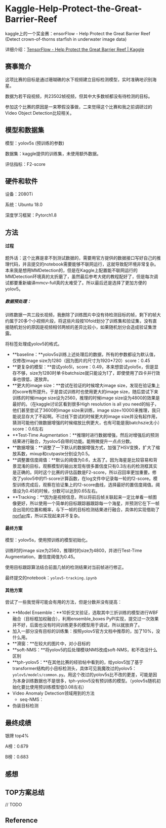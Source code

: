 # Kaggle-Help-Protect-the-Great-Barrier-Reef

kaggle上的一个奖金赛：ensorFlow - Help Protect the Great Barrier Reef (Detect crown-of-thorns starfish in underwater image data) 

详细介绍：[TensorFlow - Help Protect the Great Barrier Reef | Kaggle](https://www.kaggle.com/c/tensorflow-great-barrier-reef/overview)

## 赛事简介

这项比赛的目标是通过珊瑚礁的水下视频建立目标检测模型，实时准确地识别海星。

数据为若干段视频，共23502帧视频，但其中大多数帧都没有待检测的目标。

参加这个比赛的原因是一来寒假没事做，二来觉得这个比赛和我之前调研过的Video Object Detection比较相关。

## 模型和数据集

模型：yolov5s (预训练的参数)

数据集：kaggle提供的训练集，未使用额外数据。

评估指标：F2-score

## 硬件和软件

设备：2080Ti

系统：Ubuntu 18.0

深度学习框架：Pytorch1.8

## 方法

#### 过程

题外话：这个比赛是拿不到测试数据的，需要用官方提供的数据接口写好自己的推理代码，并且提交的notebook需要能够不联网运行，这就导致配环境非常复杂。本来我是想用MMDetection的，但是在Kaggle上配置能不联网运行的MMDetection环境真的太折磨了，虽然最后参考大佬的教程配好了，但是每次调试都要重新编译mmcv-full真的太难受了。所以最后还是选择了更加方便的yolov5。

##### 数据预处理：

训练数据一共三段长视频，我删除了训练图片中没有待检测目标的帧，剩下的帧大约属于20多个小视频片段，将这些片段按10fold划分了训练集和验证集，没有直接随机划分的原因是视频相邻两帧的差异比较小，如果随机划分会造成验证集泄露。

将标签处理成yolov5的格式。

- **baseline：**yolov5s训练上述处理后的数据，所有的参数都设为默认值，仅修改image size为1280（因为图片的尺寸为1920*720）score：0.45
- **更复杂的模型：**尝试yolo5l，score：0.49，本来想尝试yolo5x，但是显存不够，size为1280时单卡batchsize就只能设为1了，即使使用了四卡并行效率也很低，遂放弃。
- **更大的image size：**尝试在验证的时候增大image size，发现在验证集上的score有所提升。于是尝试训练时也使用更大的image size，随后尝试下来训练的时候image size设为2560，推理的时候image size设为4800的效果是最好的。（在kaggle讨论区看到很多High resolution is all you need的帖子，他们甚至尝试了3600的image size来训练，image size=10000来推理，我只能说显存大了不起啊。不过线下尝试的时候更大的image size并没有起作用，猜测可能他们做数据增强的时候缩放比例更大，也有可能是我batchszie太小）score：0.6左右
- **Test-Time Augmentation：**推理时进行数据增强，然后对增强后的预测结果进行融合，为yolov5自带的功能。能稍微提升一点点分数。
- **数据增强：**调整了一下默认的数据增强方式，加强了HSV变换，扩大了缩放系数，mixup和cutpaste分别设为0.5。
- **调整置信度阈值：**默认的阈值为0.6，太高了。因为海星是比较容易和背景混淆的目标，观察模型的输出发现有很多置信度只有0.3左右的检测框其实是正确的。同时这个比赛的评估函数是F2-score，所以召回率更加重要。修改了yolov5中的f1-score计算函数，在log文件中记录每一轮的f2-score。模型训练完成后，观察在验证集上的f2-score曲线，选择最好的置信度阈值。阈值设为0.45的时候，分数可以达到0.65左右。
- **Tracking：**因为是视频信息，所以将前后帧关联起来一定比单看一帧图像更好，所以使用一个简单的目标跟踪器跟踪每一个海星，并预测它在下一帧会出现的位置和概率，与下一帧的目标检测结果进行融合，具体的实现借助了[norfair](https://github.com/tryolabs/norfair)库，所以实现起来并不复杂。

#### 最终方案

模型：yolov5s，使用预训练的模型初始化。

训练时的image size为2560，推理时的size为4800，并进行Test-Time Augmentation，置信度阈值为0.45。

使用目标跟踪算法结合前面几帧的检测结果对当前帧进行修正。

最终提交的notebook：`yolov5-tracking.ipynb`

#### 其他方案

尝试了一些我觉得可能会有用的方法，但是分数并没有提高：

- **Model Ensemble：**10折交叉验证，选取其中三折训练的模型进行WBF融合（目标框加权融合），利用ensemble_boxes PyPI实现，提交过一次效果并不好，后面也没有时间训练更多的模型用于调试，所以就放弃了。
- 加入一部分没有目标的训练集：按照yolov5官方文档中推荐的，加了10%，没什么用。
- **滑窗：**在较大的图片中，对小目标的
- **soft-NMS：**将yolov5的后处理模块NMS改成soft-NMS，和不改没什么区别
- **tph-yolov5：**在其他比赛的经验帖中看到的，给yolov5加了基于transformer结构的小目标检测头，具体可见我魔改过的yolov5：`yolov5/models/common.py`。用这个改过的yolov5s比不改的更差，可能是因为本身训练数据也不是很多，tph-yolov5没有预训练的模型。（yolov5s随机初始化要比使用预训练模型低0.08左右）
- Video Anomaly Detection领域用到的方法
  - seq-NMS：
- 伪装目标检测

## 最终成绩

银牌 top4%

A榜：0.679

B榜：0.683

## 感想

## TOP方案总结

// TODO

## Reference
